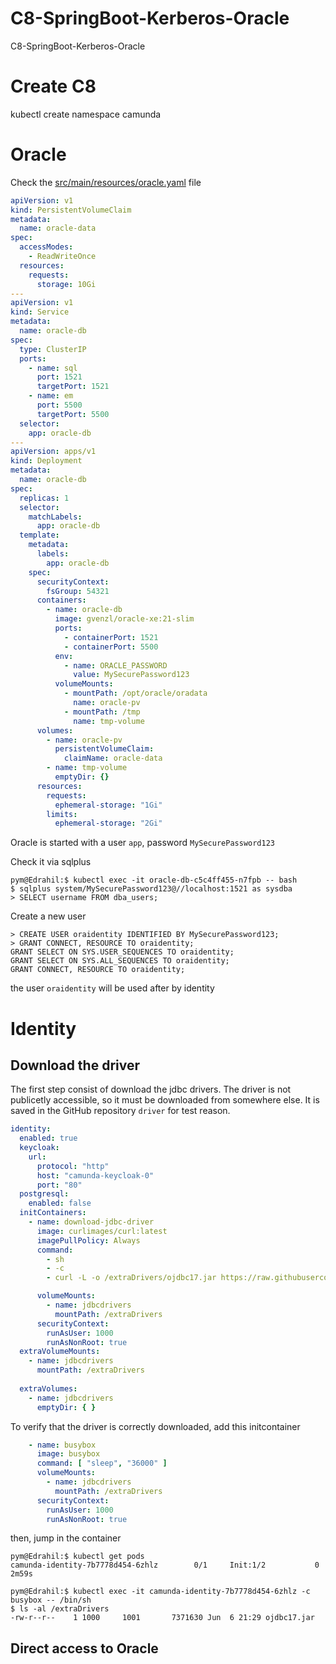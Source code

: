 # C8-SpringBoot-Kerberos-Oracle
C8-SpringBoot-Kerberos-Oracle


# Create C8

kubectl create namespace camunda


# Oracle

Check the  [src/main/resources/oracle.yaml](src/main/resources/oracle.yaml) file

```yaml
apiVersion: v1
kind: PersistentVolumeClaim
metadata:
  name: oracle-data
spec:
  accessModes:
    - ReadWriteOnce
  resources:
    requests:
      storage: 10Gi
---
apiVersion: v1
kind: Service
metadata:
  name: oracle-db
spec:
  type: ClusterIP
  ports:
    - name: sql
      port: 1521
      targetPort: 1521
    - name: em
      port: 5500
      targetPort: 5500
  selector:
    app: oracle-db
---
apiVersion: apps/v1
kind: Deployment
metadata:
  name: oracle-db
spec:
  replicas: 1
  selector:
    matchLabels:
      app: oracle-db
  template:
    metadata:
      labels:
        app: oracle-db
    spec:
      securityContext:
        fsGroup: 54321
      containers:
        - name: oracle-db
          image: gvenzl/oracle-xe:21-slim
          ports:
            - containerPort: 1521
            - containerPort: 5500
          env:
            - name: ORACLE_PASSWORD
              value: MySecurePassword123
          volumeMounts:
            - mountPath: /opt/oracle/oradata
              name: oracle-pv
            - mountPath: /tmp
              name: tmp-volume
      volumes:
        - name: oracle-pv
          persistentVolumeClaim:
            claimName: oracle-data
        - name: tmp-volume
          emptyDir: {}
      resources:
        requests:
          ephemeral-storage: "1Gi"
        limits:
          ephemeral-storage: "2Gi"

```
Oracle is started with a user `app`, password `MySecurePassword123`

Check it via sqlplus
```shell
pym@Edrahil:$ kubectl exec -it oracle-db-c5c4ff455-n7fpb -- bash
$ sqlplus system/MySecurePassword123@//localhost:1521 as sysdba
> SELECT username FROM dba_users;
```

Create a new user
```shell
> CREATE USER oraidentity IDENTIFIED BY MySecurePassword123;
> GRANT CONNECT, RESOURCE TO oraidentity;
GRANT SELECT ON SYS.USER_SEQUENCES TO oraidentity;
GRANT SELECT ON SYS.ALL_SEQUENCES TO oraidentity;
GRANT CONNECT, RESOURCE TO oraidentity;

```
the user `oraidentity` will be used after by identity


# Identity

## Download the driver

The first step consist of download the jdbc drivers. The driver is not publicetly accessible, so it must be downloaded from somewhere else.
It is saved in the GitHub repository `driver` for test reason.

```yaml
identity:
  enabled: true
  keycloak:
    url:
      protocol: "http"
      host: "camunda-keycloak-0"
      port: "80"
  postgresql:
    enabled: false
  initContainers:
    - name: download-jdbc-driver
      image: curlimages/curl:latest
      imagePullPolicy: Always
      command:
        - sh
        - -c
        - curl -L -o /extraDrivers/ojdbc17.jar https://raw.githubusercontent.com/pierre-yves-monnet/C8-SpringBoot-Kerberos-Oracle/refs/heads/main/driver/ojdbc17.jar

      volumeMounts:
        - name: jdbcdrivers
          mountPath: /extraDrivers
      securityContext:
        runAsUser: 1000
        runAsNonRoot: true
  extraVolumeMounts:
    - name: jdbcdrivers
      mountPath: /extraDrivers
    
  extraVolumes:
    - name: jdbcdrivers
      emptyDir: { }
```

To verify that the driver is correctly downloaded, add this initcontainer
```yaml
    - name: busybox
      image: busybox
      command: [ "sleep", "36000" ]
      volumeMounts:
        - name: jdbcdrivers
          mountPath: /extraDrivers
      securityContext:
        runAsUser: 1000
        runAsNonRoot: true

```

then, jump in the container
```shell
pym@Edrahil:$ kubectl get pods
camunda-identity-7b7778d454-6zhlz        0/1     Init:1/2           0            2m59s

pym@Edrahil:$ kubectl exec -it camunda-identity-7b7778d454-6zhlz -c busybox -- /bin/sh
$ ls -al /extraDrivers
-rw-r--r--    1 1000     1001       7371630 Jun  6 21:29 ojdbc17.jar

```
## Direct access to Oracle


